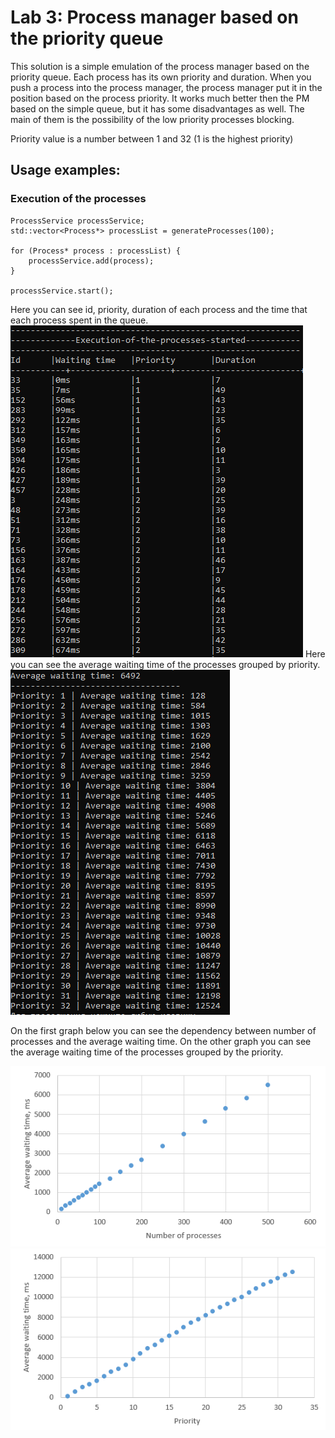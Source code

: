 # Lab 3: Process manager based on the priority queue

This solution is a simple emulation of the process manager based on the priority queue. 
Each process has its own priority and duration. When you push a process into the process manager, the process manager put it in the position based on the process priority.
It works much better then the PM based on the simple queue, but it has some disadvantages as well. The main of them is the possibility of the low priority processes blocking.

Priority value is a number between 1 and 32 (1 is the highest priority)

## Usage examples:
### Execution of the processes

```
ProcessService processService;
std::vector<Process*> processList = generateProcesses(100);

for (Process* process : processList) {
	processService.add(process);
}

processService.start();
```

Here you can see id, priority, duration of each process and the time that each process spent in the queue.
<img src='./img/process_execution.png'>
Here you can see the average waiting time of the processes grouped by priority.
<img src='./img/average_waiting_time.png'>

On the first graph below you can see the dependency between number of processes and the average waiting time. 
On the other graph you can see the average waiting time of the processes grouped by the priority.

<img src='./img/average_waiting_time_plot.png'>
<img src='./img/average_waiting_time_by_priority_plot.png'>
